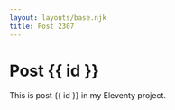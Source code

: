 ```yaml
---
layout: layouts/base.njk
title: Post 2307
---
```


# Post {{ id }}

This is post {{ id }} in my Eleventy project.
